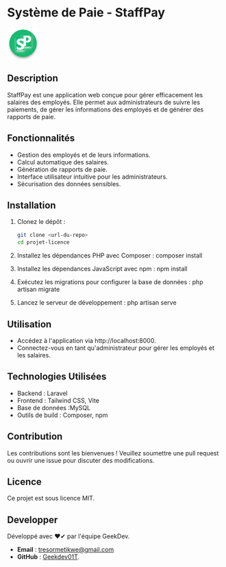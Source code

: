 
# Système de Paie - StaffPay
![Logo de StaffPay](public/images/logo.png)

## Description
StaffPay est une application web conçue pour gérer efficacement les salaires des employés. Elle permet aux administrateurs de suivre les paiements, de gérer les informations des employés et de générer des rapports de paie.

## Fonctionnalités
- Gestion des employés et de leurs informations.
- Calcul automatique des salaires.
- Génération de rapports de paie.
- Interface utilisateur intuitive pour les administrateurs.
- Sécurisation des données sensibles.

## Installation
1. Clonez le dépôt :
   ```bash
   git clone <url-du-repo>
   cd projet-licence

2. Installez les dépendances PHP avec Composer :
    composer install

3.  Installez les dépendances JavaScript avec npm :
    npm install

4.  Exécutez les migrations pour configurer la base de données :
    php artisan migrate

5.  Lancez le serveur de développement :
    php artisan serve

## Utilisation
-   Accédez à l'application via http://localhost:8000.
-   Connectez-vous en tant qu'administrateur pour gérer les employés et  les salaires.

##  Technologies Utilisées
-   Backend : Laravel
-   Frontend : Tailwind CSS, Vite
-   Base de données :MySQL
-   Outils de build : Composer, npm

##  Contribution
Les contributions sont les bienvenues ! Veuillez soumettre une pull request ou ouvrir une issue pour discuter des modifications.

##  Licence
Ce projet est sous licence MIT.

## Developper
Développé avec ❤️✔ par l'équipe GeekDev.

- **Email** : [tresormetikwe@gmail.com](mailto:tresormetikwe@gmail.com)
- **GitHub** : [Geekdev01T](https://github.com/Geekdev01T).

